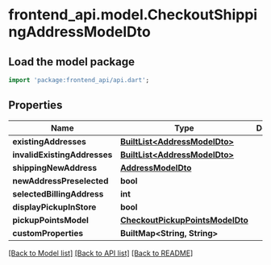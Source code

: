 # frontend_api.model.CheckoutShippingAddressModelDto

## Load the model package
```dart
import 'package:frontend_api/api.dart';
```

## Properties
Name | Type | Description | Notes
------------ | ------------- | ------------- | -------------
**existingAddresses** | [**BuiltList&lt;AddressModelDto&gt;**](AddressModelDto.md) |  | [optional] 
**invalidExistingAddresses** | [**BuiltList&lt;AddressModelDto&gt;**](AddressModelDto.md) |  | [optional] 
**shippingNewAddress** | [**AddressModelDto**](AddressModelDto.md) |  | [optional] 
**newAddressPreselected** | **bool** |  | [optional] 
**selectedBillingAddress** | **int** |  | [optional] 
**displayPickupInStore** | **bool** |  | [optional] 
**pickupPointsModel** | [**CheckoutPickupPointsModelDto**](CheckoutPickupPointsModelDto.md) |  | [optional] 
**customProperties** | **BuiltMap&lt;String, String&gt;** |  | [optional] 

[[Back to Model list]](../README.md#documentation-for-models) [[Back to API list]](../README.md#documentation-for-api-endpoints) [[Back to README]](../README.md)


